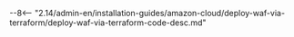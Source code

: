 --8<-- "2.14/admin-en/installation-guides/amazon-cloud/deploy-waf-via-terraform/deploy-waf-via-terraform-code-desc.md"
